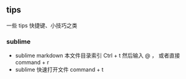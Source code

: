 ## tips

一些 tips 快捷键、小技巧之类 

### sublime
- sublime markdown 本文件目录索引 Ctrl + t 然后输入 @ ， 或者直接 command + r
- sublime 快速打开文件 command + t
